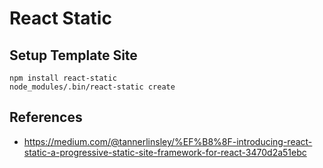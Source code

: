 # React Static

## Setup Template Site
```
npm install react-static
node_modules/.bin/react-static create
```

## References
* https://medium.com/@tannerlinsley/%EF%B8%8F-introducing-react-static-a-progressive-static-site-framework-for-react-3470d2a51ebc
